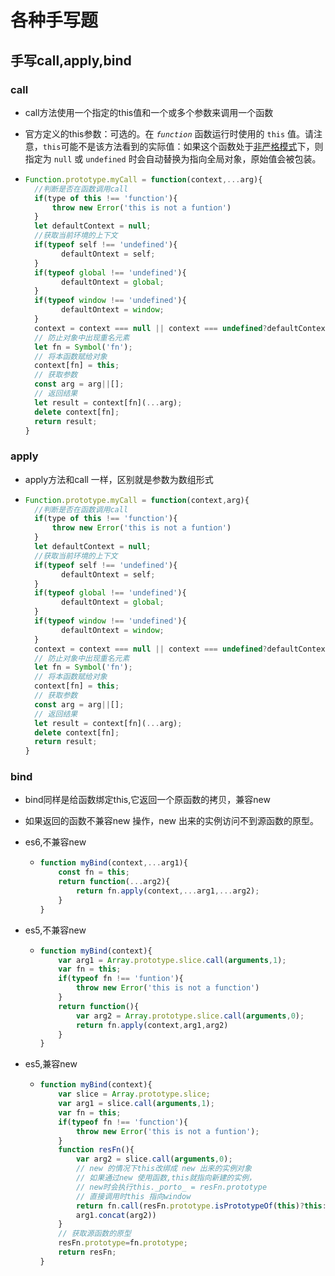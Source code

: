 # 各种手写题
## 手写call,apply,bind

### call

* call方法使用一个指定的this值和一个或多个参数来调用一个函数
* 官方定义的this参数：可选的。在 *`function`* 函数运行时使用的 `this` 值。请注意，`this`可能不是该方法看到的实际值：如果这个函数处于[非严格模式](https://developer.mozilla.org/zh-CN/docs/Web/JavaScript/Reference/Strict_mode)下，则指定为 `null` 或 `undefined` 时会自动替换为指向全局对象，原始值会被包装。

* ```javascript
  Function.prototype.myCall = function(context,...arg){
  	//判断是否在函数调用call
  	if(type of this !== 'function'){
  		throw new Error('this is not a funtion')
  	}
  	let defaultContext = null;
  	//获取当前环境的上下文
  	if(typeof self !== 'undefined'){
          defaultOntext = self;
  	}
  	if(typeof global !== 'undefined'){
          defaultOntext = global;
  	}
  	if(typeof window !== 'undefined'){
          defaultOntext = window;
  	}
  	context = context === null || context === undefined?defaultContext:new Object(context);
  	// 防止对象中出现重名元素
  	let fn = Symbol('fn');
  	// 将本函数赋给对象
  	context[fn] = this;
  	// 获取参数
  	const arg = arg||[];
  	// 返回结果
  	let result = context[fn](...arg);
  	delete context[fn];
  	return result;
  }
  ```

  

### apply

* apply方法和call 一样，区别就是参数为数组形式

* ```javascript
  Function.prototype.myCall = function(context,arg){
  	//判断是否在函数调用call
  	if(type of this !== 'function'){
  		throw new Error('this is not a funtion')
  	}
  	let defaultContext = null;
  	//获取当前环境的上下文
  	if(typeof self !== 'undefined'){
          defaultOntext = self;
  	}
  	if(typeof global !== 'undefined'){
          defaultOntext = global;
  	}
  	if(typeof window !== 'undefined'){
          defaultOntext = window;
  	}
  	context = context === null || context === undefined?defaultContext:new Object(context);
  	// 防止对象中出现重名元素
  	let fn = Symbol('fn');
  	// 将本函数赋给对象
  	context[fn] = this;
  	// 获取参数
  	const arg = arg||[];
  	// 返回结果
  	let result = context[fn](...arg);
  	delete context[fn];
  	return result;
  }
  ```

  

### bind

* bind同样是给函数绑定this,它返回一个原函数的拷贝，兼容new

* 如果返回的函数不兼容new 操作，new 出来的实例访问不到源函数的原型。

* es6,不兼容new

  * ```javascript
    function myBind(context,...arg1){
    	const fn = this;
    	return function(...arg2){
    		return fn.apply(context,...arg1,...arg2);
    	}
    }
    ```

* es5,不兼容new

  * ```javascript
    function myBind(context){
    	var arg1 = Array.prototype.slice.call(arguments,1);
    	var fn = this;
    	if(typeof fn !== 'funtion'){
    		throw new Error('this is not a function')
    	}
    	return function(){
    		var arg2 = Array.prototype.slice.call(arguments,0);
    		return fn.apply(context,arg1,arg2)
    	}
    }
    ```

* es5,兼容new

  * ```javascript
    function myBind(context){
    	var slice = Array.prototype.slice;
    	var arg1 = slice.call(arguments,1);
    	var fn = this;
    	if(typeof fn !== 'function'){
    		throw new Error('this is not a funtion');
    	}
    	function resFn(){
    		var arg2 = slice.call(arguments,0);
    		// new 的情况下this改绑成 new 出来的实例对象
            // 如果通过new 使用函数,this就指向新建的实例，
            // new时会执行this._porto_ = resFn.prototype
            // 直接调用时this 指向window
    		return fn.call(resFn.prototype.isPrototypeOf(this)?this:context,
    		arg1.concat(arg2))
    	}
        // 获取源函数的原型
    	resFn.prototype=fn.prototype;
    	return resFn;
    }
    ```

    